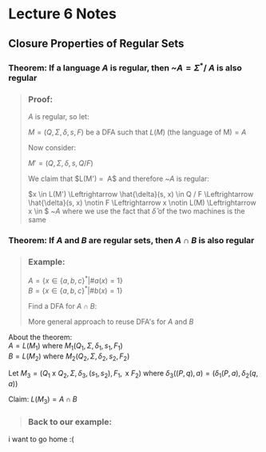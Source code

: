# Lecture 6 Notes

## Closure Properties of Regular Sets

### Theorem: If a language $A$ is regular, then ~$A = \Sigma^* /\ A$ is also regular

> ### Proof:
>  
> $A$ is regular, so let:
>  
> $M = (Q, \Sigma, \delta, s, F)$ be a DFA such that $L(M) \text{ (the language of M)} = A$
>  
> Now consider:
>  
> $M' = (Q, \Sigma, \delta, s, Q / F)$
>  
> We claim that $L(M') = $~$A$ and therefore ~$A$ is regular:
>  
> $x \in L(M') \Leftrightarrow \hat{\delta}(s, x) \in Q / F \Leftrightarrow \hat{\delta}(s, x) \notin F \Leftrightarrow x \notin L(M) \Leftrightarrow x \in $ ~$A$ where we use the fact that $\hat{\delta}$ of the two machines is the same

### Theorem: If $A$ and $B$ are regular sets, then $A \cap B$ is also regular

> ### Example:
>  
> $A = \{x \in \{a, b, c \}^* | \#a(x) = 1 \}$  
> $B = \{x \in \{a, b, c \}^* | \#b(x) = 1 \}$  
>  
> Find a DFA for $A \cap B$:
>  
> More general approach to reuse DFA's for $A$ and $B$

About the theorem:  
$A = L(M_1) \text{ where } M_1(Q_1, \Sigma, \delta_1, s_1, F_1)$  
$B = L(M_2) \text{ where } M_2(Q_2, \Sigma, \delta_2, s_2, F_2)$ 

Let $M_3 = (Q_1 \text{ x } Q_2, \Sigma, \delta_3, (s_1, s_2), F_1, \text{ x } F_2)$ where $\delta_3((P, q), a) = (\delta_1 (P, a), \delta_2(q, a))$

Claim: $L(M_3) = A \cap B$

> ### Back to our example: 


i want to go home :(